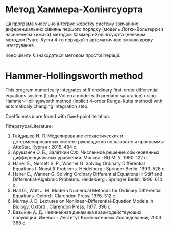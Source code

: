 # Метод Хаммера-Холінгсуорта

Ця програма чисельно інтегрує жорстку систему звичайних диференціальних рівнянь першого порядку (модель Лотки-Вольтерри з насиченням хижака) методом Хаммера-Холінгсуорта (неявним методом Рунге-Кутти 4-го порядку) з автоматичною зміною кроку інтегрування.

Коефіцієнти _k_ знаходяться методом простої ітерації.


# Hammer-Hollingsworth method

This program numerically integrates stiff oredinary first-order differential equations system (Lotka-Volterra model with predator saturation) using Hammer-Hollingsworth method (inplicit 4-order Runge-Kutta method) with automaticaly changing integration step.

Coefficients _k_ are found with fixed-point iteration.

Література/Literature:
1. Гайдишев И. П. Моделирование стохастических и детерменированных систем: руководство пользователя программы AtteStat. Курган : 2015. 484 с.
2. Арушанян О. Б., Залёткин С.Ф. Численное решение обыкновенных дифференциальных уравнений. Москва : ВЦ МГУ, 1990. 122 с.
3. Hairer E., Nørsett S. P., Wanner G. Solving Ordinary Differential Equations I: Nonstiff Problems. Heidelberg : Springer Berlin, 1993. 528 с.
4. Hairer E., Wanner G. Solving Ordinary Differential Equations II: Stiff and Differential-Algebraic Problems. Heidelberg : Springer Berlin, 1996. 614 с.
5. Hall G., Watt J. M. Modern Numerical Methods for Ordinary Differential Equations. Oxford : Clarendon Press, 1976. 312 c.
6. Murray J. D. Lectutes on Nonlinear-Differential-Equation Models in Biology. Oxford : Clarendon Press, 1977. 396 c.
7. Базыкин А. Д. Нелинейная динамика взаимодействующих популяций. Ижевск : Институт Компьютерных Исследований, 2003. 368 с.
